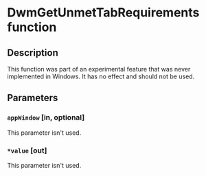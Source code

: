 # DwmGetUnmetTabRequirements function

## Description

This function was part of an experimental feature that was never implemented in Windows. It has no effect and should not be used.

## Parameters

### `appWindow` [in, optional]

This parameter isn't used.

### `*value` [out]

This parameter isn't used.